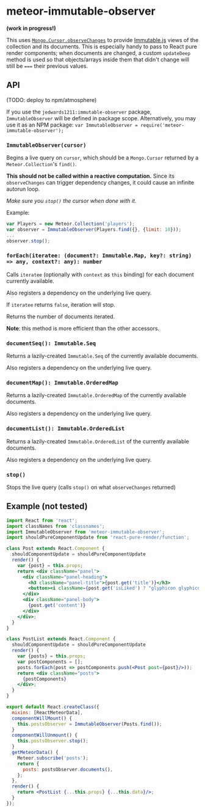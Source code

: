# meteor-immutable-observer

**(work in progress!)**

This uses [`Mongo.Cursor.observeChanges`](http://docs.meteor.com/#/full/observe_changes) to provide
[Immutable.js](http://facebook.github.io/immutable-js/) views of the collection and its documents.
This is especially handy to pass to React pure render components; when documents are changed, a custom
`updateDeep` method is used so that objects/arrays inside them that didn't change will still be `===` their
previous values.

## API

(TODO: deploy to npm/atmosphere)

If you use the `jedwards1211:immutable-observer` package, `ImmutableObserver` will be defined in package scope.
Alternatively, you may use it as an NPM package: `var ImmutableObserver = require('meteor-immutable-observer');`

### `ImmutableObserver(cursor)`

Begins a live query on `cursor`, which should be a `Mongo.Cursor` returned by a `Meteor.Collection`'s `find()`.

**This should not be called within a reactive computation.**  Since its `observeChanges` can trigger dependency
changes, it could cause an infinite autorun loop.

*Make sure you `stop()` the cursor when done with it.*

Example:

```javascript
var Players = new Meteor.Collection('players');
var observer = ImmutableObserver(Players.find({}, {limit: 10}));
...
observer.stop();
```

### `forEach(iteratee: (document?: Immutable.Map, key?: string) => any, context?: any): number`

Calls `iteratee` (optionally with `context` as `this` binding) for each document currently available.

Also registers a dependency on the underlying live query.

If `iteratee` returns `false`, iteration will stop.

Returns the number of documents iterated.

**Note**: this method is more efficient than the other accessors.

### `documentSeq(): Immutable.Seq`

Returns a lazily-created `Immutable.Seq` of the currently available documents.

Also registers a dependency on the underlying live query.

### `documentMap(): Immutable.OrderedMap`

Returns a lazily-created `Immutable.OrderedMap` of the currently available documents.

Also registers a dependency on the underlying live query.

### `documentList(): Immutable.OrderedList`

Returns a lazily-created `Immutable.OrderedList` of the currently available documents.

Also registers a dependency on the underlying live query.

### `stop()`

Stops the live query (calls `stop()` on what `observeChanges` returned)

## Example (not tested)

```jsx
import React from 'react';
import classNames from 'classnames';
import ImmutableObserver from 'meteor-immutable-observer';
import shouldPureComponentUpdate from 'react-pure-render/function';

class Post extends React.Component {
  shouldComponentUpdate = shouldPureComponentUpdate
  render() {
    var {post} = this.props;
    return <div className="panel">
      <div className="panel-heading">
        <h3 className="panel-title">{post.get('title')}</h3>
        <button><i className={post.get('isLiked') ? "glyphicon glyphicon-heart" : "glyphicon glyphicon-heart-empty"}/></button>
      </div>
      <div className="panel-body">
        {post.get('content')}
      </div>
    </div>;
  }  
}

class PostList extends React.Component {
  shouldComponentUpdate = shouldPureComponentUpdate
  render() {
    var {posts} = this.props;
    var postComponents = [];
    posts.forEach(post => postComponents.push(<Post post={post}/>));
    return <div className="posts">
      {postComponents}
    </div>;
  }
}

export default React.createClass({
  mixins: [ReactMeteorData], 
  componentWillMount() {
    this.postsObserver = ImmutableObserver(Posts.find());
  }
  componentWillUnmount() {
    this.postsObserver.stop();
  }
  getMeteorData() {
    Meteor.subscribe('posts');
    return {
      posts: postsObserver.documents(),
    };
  },
  render() {
    return <PostList {...this.props} {...this.data}/>;
  }
});
```
